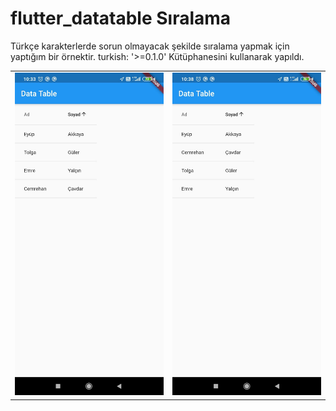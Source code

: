 # flutter_datatable Sıralama 
Türkçe karakterlerde sorun olmayacak şekilde sıralama yapmak için yaptığım bir örnektir.
turkish: '>=0.1.0' Kütüphanesini kullanarak yapıldı.
 <table>
  <td><div style="float: left"><img src="https://raw.githubusercontent.com/eyupakky/flutterDataTableTurkishSort/master/ekrangoruntusu.jpeg" width="350"/></div> </td>
  <td><img src="https://github.com/eyupakky/flutterDataTableTurkishSort/blob/master/ekrangoruntusu2.jpeg" width="350"/></td>
</table>
 



